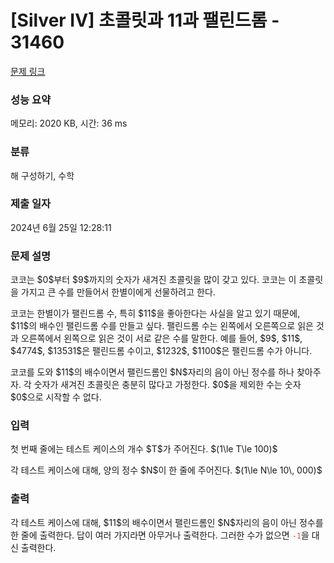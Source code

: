 # [Silver IV] 초콜릿과 11과 팰린드롬 - 31460 

[문제 링크](https://www.acmicpc.net/problem/31460) 

### 성능 요약

메모리: 2020 KB, 시간: 36 ms

### 분류

해 구성하기, 수학

### 제출 일자

2024년 6월 25일 12:28:11

### 문제 설명

<p>코코는 $0$부터 $9$까지의 숫자가 새겨진 초콜릿을 많이 갖고 있다. 코코는 이 초콜릿을 가지고 큰 수를 만들어서 한별이에게 선물하려고 한다.</p>

<p>코코는 한별이가 팰린드롬 수, 특히 $11$을 좋아한다는 사실을 알고 있기 때문에, $11$의 배수인 팰린드롬 수를 만들고 싶다. 팰린드롬 수는 왼쪽에서 오른쪽으로 읽은 것과 오른쪽에서 왼쪽으로 읽은 것이 서로 같은 수를 말한다. 예를 들어, $9$, $11$, $4774$, $13531$은 팰린드롬 수이고, $1232$, $1100$은 팰린드롬 수가 아니다.</p>

<p>코코를 도와 $11$의 배수이면서 팰린드롬인 $N$자리의 음이 아닌 정수를 하나 찾아주자. 각 숫자가 새겨진 초콜릿은 충분히 많다고 가정한다. $0$을 제외한 수는 숫자 $0$으로 시작할 수 없다.</p>

### 입력 

 <p>첫 번째 줄에는 테스트 케이스의 개수 $T$가 주어진다. $(1\le T\le 100)$</p>

<p>각 테스트 케이스에 대해, 양의 정수 $N$이 한 줄에 주어진다. $(1\le N\le 10\, 000)$</p>

### 출력 

 <p>각 테스트 케이스에 대해, $11$의 배수이면서 팰린드롬인 $N$자리의 음이 아닌 정수를 한 줄에 출력한다. 답이 여러 가지라면 아무거나 출력한다. 그러한 수가 없으면 <span style="color:#e74c3c;"><code>-1</code></span>을 대신 출력한다.</p>


